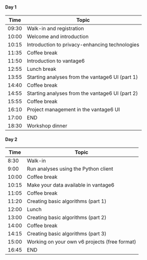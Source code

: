 #### Day 1

| Time  | Topic                                           |
| ----- | ----------------------------------------------- |
| 09:30 | Walk-in and registration                        |
| 10:00 | Welcome and introduction                        |
| 10:15 | Introduction to privacy-enhancing technologies  |
| 11:35 | Coffee break                                    |
| 11:50 | Introduction to vantage6                        |
| 12:55 | Lunch break                                     |
| 13:55 | Starting analyses from the vantage6 UI (part 1) |
| 14:40 | Coffee break                                    |
| 14:55 | Starting analyses from the vantage6 UI (part 2) |
| 15:55 | Coffee break                                    |
| 16:10 | Project management in the vantage6 UI           |
| 17:00 | END                                             |
| 18:30 | Workshop dinner                                 |

#### Day 2

| Time  | Topic                                         |
| ----- | --------------------------------------------- |
| 8:30 | Walk-in |
| 9:00  | Run analyses using the Python client          |
| 10:00 | Coffee break                                  |
| 10:15 | Make your data available in vantage6          |
| 11:05 | Coffee break                                  |
| 11:20 | Creating basic algorithms (part 1)            |
| 12:00 | Lunch                                         |
| 13:00 | Creating basic algorithms (part 2)            |
| 14:00 | Coffee break                                  |
| 14:15 | Creating basic algorithms (part 3)            |
| 15:00 | Working on your own v6 projects (free format) |
| 16:45 | END                                           |
